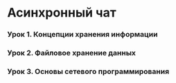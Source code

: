 # Асинхронный чат
### Урок 1. Концепции хранения информации
### Урок 2. Файловое хранение данных
### Урок 3. Основы сетевого программирования
